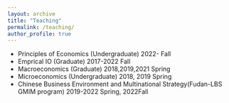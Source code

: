 ```yaml
---
layout: archive
title: "Teaching"
permalink: /teaching/
author_profile: true
---
```

* Principles of Economics (Undergraduate) 2022- Fall
* Emprical IO (Graduate) 2017-2022 Fall
* Macroeconomics (Graduate) 2018,2019,2021 Spring
* Microeconomics (Undergraduate) 2018, 2019 Spring
* Chinese Business Environment and Multinational Strategy(Fudan-LBS GMIM program) 2019-2022 Spring, 2022Fall

